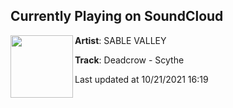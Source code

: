 ## Currently Playing on SoundCloud

[<img align="left" width="100" src="https://i1.sndcdn.com/artworks-ThGS8jZ5nuqIuzxg-FCzlbQ-t500x500.jpg">](https://soundcloud.com/sablevalley/scythe)

**Artist**: SABLE VALLEY 

**Track**: Deadcrow - Scythe

Last updated at 10/21/2021 16:19
